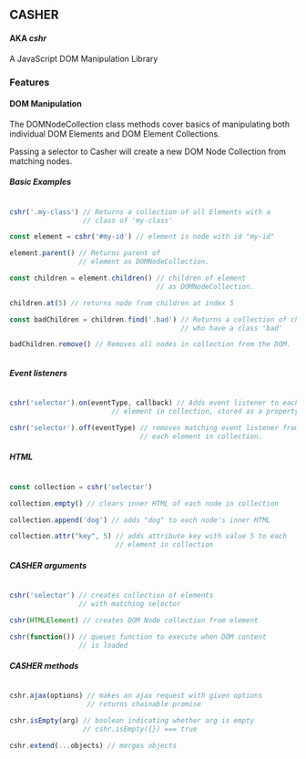 ## CASHER
#### AKA *cshr*

A JavaScript DOM Manipulation Library

### Features

#### DOM Manipulation


The DOMNodeCollection class methods cover basics of manipulating
both individual DOM Elements and DOM Element Collections.

Passing a selector to Casher will create a new DOM Node Collection from
matching nodes.

##### Basic Examples

```JavaScript

cshr('.my-class') // Returns a collection of all Elements with a
                  // class of 'my-class'

const element = cshr('#my-id') // element is node with id "my-id"

element.parent() // Returns parent of
                 // element as DOMNodeCollection.

const children = element.children() // children of element
                                    // as DOMNodeCollection.

children.at(5) // returns node from children at index 5

const badChildren = children.find('.bad') // Returns a collection of children
                                          // who have a class 'bad'

badChildren.remove() // Removes all nodes in collection from the DOM.



```


##### Event listeners

```JavaScript

cshr('selector').on(eventType, callback) // Adds event listener to each
                         // element in collection, stored as a property

cshr('selector').off(eventType) // removes matching event listener from
                                // each element in collection.

```

##### HTML

```JavaScript

const collection = cshr('selector')

collection.empty() // clears inner HTML of each node in collection

collection.append('dog') // adds "dog" to each node's inner HTML

collection.attr("key", 5) // adds attribute key with value 5 to each
                          // element in collection
```

##### CASHER arguments

```JavaScript

cshr('selector') // creates collection of elements
                 // with matching selector

cshr(HTMLElement) // creates DOM Node collection from element

cshr(function()) // queues function to execute when DOM content
                 // is loaded

```

##### CASHER methods

```JavaScript

cshr.ajax(options) // makes an ajax request with given options
                   // returns chainable promise

cshr.isEmpty(arg) // boolean indicating whether arg is empty
                  // cshr.isEmpty({}) === true

cshr.extend(...objects) // merges objects

```
